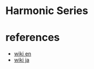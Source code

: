 # Harmonic Series


# references 
- [wiki en](https://en.wikipedia.org/wiki/Harmonic_series_(mathematics))
- [wiki ja](https://ja.wikipedia.org/wiki/%E8%AA%BF%E5%92%8C%E7%B4%9A%E6%95%B0)